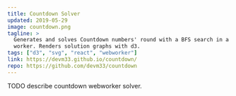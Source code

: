 ```yaml
---
title: Countdown Solver
updated: 2019-05-29
image: countdown.png
tagline: >
  Generates and solves Countdown numbers' round with a BFS search in a web
  worker. Renders solution graphs with d3.
tags: ["d3", "svg", "react", "webworker"]
link: https://devm33.github.io/countdown/
repo: https://github.com/devm33/countdown
---
```


TODO describe countdown webworker solver.
